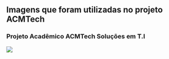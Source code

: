 ## Imagens que foram utilizadas no projeto ACMTech
### Projeto Acadêmico ACMTech Soluções em T.I

<img src="https://scontent.fcgh22-1.fna.fbcdn.net/v/t39.30808-6/313403172_1434753493715097_8108109822223264673_n.jpg?_nc_cat=107&ccb=1-7&_nc_sid=730e14&_nc_ohc=jaNO8BNEFFIAX_n_FOB&_nc_ht=scontent.fcgh22-1.fna&oh=00_AfAvxxgUMDdgZ9QlXO3mbVMu13vxEyxNylOzBQWQfBgZlQ&oe=636078DD">
